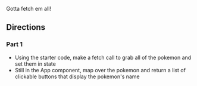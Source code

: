 

Gotta fetch em all!

## Directions

### Part 1

- Using the starter code, make a fetch call to grab all of the pokemon and set them in state
- Still in the App component, map over the pokemon and return a list of clickable buttons that display the pokemon's name
